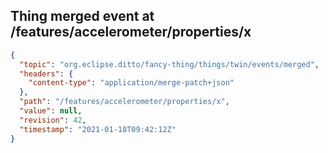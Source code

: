 ## Thing merged event at /features/accelerometer/properties/x

```json
{
  "topic": "org.eclipse.ditto/fancy-thing/things/twin/events/merged",
  "headers": {
    "content-type": "application/merge-patch+json"
  },
  "path": "/features/accelerometer/properties/x",
  "value": null,
  "revision": 42,
  "timestamp": "2021-01-18T09:42:12Z"
}
```
